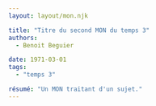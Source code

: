 ```yaml
---
layout: layout/mon.njk

title: "Titre du second MON du temps 3"
authors:
  - Benoit Beguier

date: 1971-03-01
tags: 
  - "temps 3"

résumé: "Un MON traitant d'un sujet."
---
```

